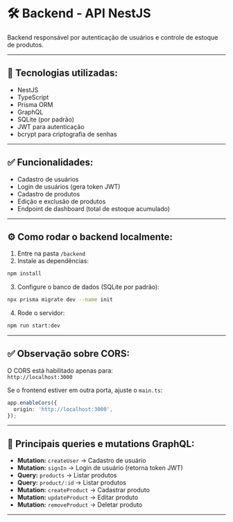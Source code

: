 # 🛠️ Backend - API NestJS

Backend responsável por autenticação de usuários e controle de estoque de produtos.

---

## 🚀 Tecnologias utilizadas:

- NestJS
- TypeScript
- Prisma ORM
- GraphQL
- SQLite (por padrão)
- JWT para autenticação
- bcrypt para criptografia de senhas

---

## ✅ Funcionalidades:

- Cadastro de usuários
- Login de usuários (gera token JWT)
- Cadastro de produtos
- Edição e exclusão de produtos
- Endpoint de dashboard (total de estoque acumulado)

---

## ⚙️ Como rodar o backend localmente:

1. Entre na pasta `/backend`
2. Instale as dependências:

```bash
npm install
```

3. Configure o banco de dados (SQLite por padrão):

```bash
npx prisma migrate dev --name init
```

4. Rode o servidor:

```bash
npm run start:dev
```

---

## ✅ Observação sobre CORS:

O CORS está habilitado apenas para:  
`http://localhost:3000`

Se o frontend estiver em outra porta, ajuste o `main.ts`:

```typescript
app.enableCors({
  origin: 'http://localhost:3000',
});
```

---

## 📌 Principais queries e mutations GraphQL:

- **Mutation:** `createUser` → Cadastro de usuário
- **Mutation:** `signIn` → Login de usuário (retorna token JWT)
- **Query:** `products` → Listar produtos
- **Query:** `product/:id` → Listar produtos
- **Mutation:** `createProduct` → Cadastrar produto
- **Mutation:** `updateProduct` → Editar produto
- **Mutation:** `removeProduct` → Deletar produto

---
